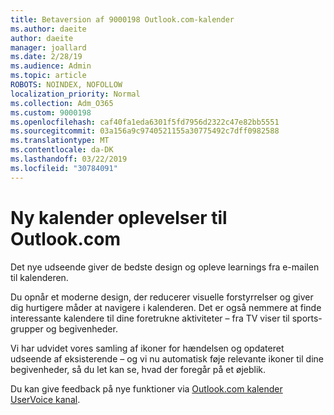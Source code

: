 ```yaml
---
title: Betaversion af 9000198 Outlook.com-kalender
ms.author: daeite
author: daeite
manager: joallard
ms.date: 2/28/19
ms.audience: Admin
ms.topic: article
ROBOTS: NOINDEX, NOFOLLOW
localization_priority: Normal
ms.collection: Adm_O365
ms.custom: 9000198
ms.openlocfilehash: caf40fa1eda6301f5fd7956d2322c47e82bb5551
ms.sourcegitcommit: 03a156a9c9740521155a30775492c7dff0982588
ms.translationtype: MT
ms.contentlocale: da-DK
ms.lasthandoff: 03/22/2019
ms.locfileid: "30784091"
---
```

# <a name="new-calendar-experiences-coming-to-outlookcom"></a>Ny kalender oplevelser til Outlook.com

Det nye udseende giver de bedste design og opleve learnings fra e-mailen til kalenderen.

Du opnår et moderne design, der reducerer visuelle forstyrrelser og giver dig hurtigere måder at navigere i kalenderen. Det er også nemmere at finde interessante kalendere til dine foretrukne aktiviteter – fra TV viser til sports-grupper og begivenheder.

Vi har udvidet vores samling af ikoner for hændelsen og opdateret udseende af eksisterende – og vi nu automatisk føje relevante ikoner til dine begivenheder, så du let kan se, hvad der foregår på et øjeblik.

Du kan give feedback på nye funktioner via [Outlook.com kalender UserVoice kanal](https://outlook.uservoice.com/forums/601444-new-experiences-in-outlook-com?category_id=209197).